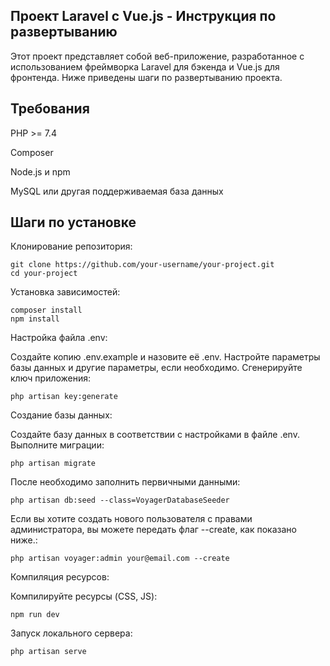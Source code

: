 ## Проект Laravel с Vue.js - Инструкция по развертыванию
Этот проект представляет собой веб-приложение, разработанное с использованием фреймворка Laravel для бэкенда и Vue.js для фронтенда. Ниже приведены шаги по развертыванию проекта.

## Требования
PHP >= 7.4

Composer

Node.js и npm

MySQL или другая поддерживаемая база данных

## Шаги по установке

Клонирование репозитория:

```
git clone https://github.com/your-username/your-project.git
cd your-project
```
Установка зависимостей:

```
composer install
npm install
```
Настройка файла .env:

Создайте копию .env.example и назовите её .env.
Настройте параметры базы данных и другие параметры, если необходимо.
Сгенерируйте ключ приложения:

```
php artisan key:generate
```

Создание базы данных:

Создайте базу данных в соответствии с настройками в файле .env.
Выполните миграции:
```
php artisan migrate
```

После необходимо заполнить первичными данными:
```
php artisan db:seed --class=VoyagerDatabaseSeeder
```

Если вы хотите создать нового пользователя с правами администратора, вы можете передать флаг --create, как показано ниже.:
```
php artisan voyager:admin your@email.com --create
```

Компиляция ресурсов:

Компилируйте ресурсы (CSS, JS):

```
npm run dev
```

Запуск локального сервера:

```
php artisan serve
```

